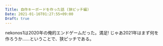 ```yaml
---
Title: 自作キーボードを作った話 (狭ピッチ編)
Date: 2021-01-16T01:27:55+09:00
Draft: true
---
```

nekonos1は2020年の俺的エンドゲームだった。満足! じゃあ2021年はまず何を作ろうか……ということで、狭ピッチである。

